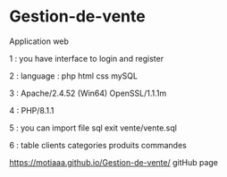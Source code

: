 # Gestion-de-vente

Application web

1 : you have interface to login and register

2 : language : php html css mySQL

3 : Apache/2.4.52 (Win64) OpenSSL/1.1.1m 

4 : PHP/8.1.1 

5 : you can import file sql exit vente/vente.sql

6 : table clients categories produits commandes

https://motiaaa.github.io/Gestion-de-vente/ gitHub page
